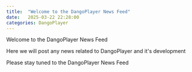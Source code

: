 ```yaml
---
title:  "Welcome to the DangoPlayer News Feed"
date:   2025-03-22 22:28:00
categories: DangoPlayer
---
```

Welcome to the DangoPlayer News Feed

Here we will post any news related to DangoPlayer and it's development

Please stay tuned to the DangoPlayer News Feed
